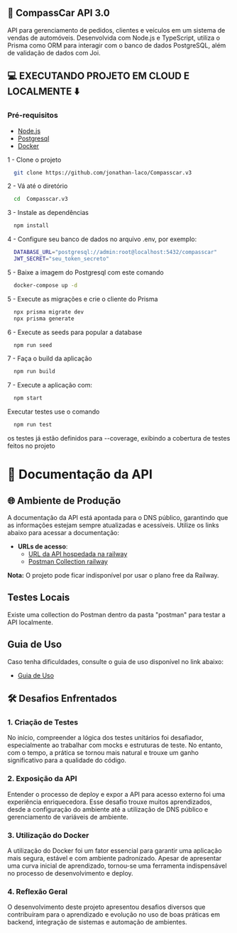 ## 🚗 CompassCar API 3.0

API para gerenciamento de pedidos, clientes e veículos em um sistema de vendas de automóveis. Desenvolvida com Node.js e TypeScript, utiliza o Prisma como ORM para interagir com o banco de dados PostgreSQL, além de validação de dados com Joi.

## 💻 EXECUTANDO PROJETO EM CLOUD E LOCALMENTE ⬇️

### Pré-requisitos

- [Node.js](https://nodejs.org/)
- [Postgresql](https://www.postgresql.org/)
- [Docker](https://www.docker.com/)

1 - Clone o projeto

```bash
  git clone https://github.com/jonathan-laco/Compasscar.v3
```

2 - Vá até o diretório

```bash
  cd  Compasscar.v3
```

3 - Instale as dependências

```bash
  npm install
```

4 - Configure seu banco de dados no arquivo .env, por exemplo:

```bash
  DATABASE_URL="postgresql://admin:root@localhost:5432/compasscar"
  JWT_SECRET="seu_token_secreto"
```

5 - Baixe a imagem do Postgresql com este comando

```bash
  docker-compose up -d
```

5 - Execute as migrações e crie o cliente do Prisma

```bash
  npx prisma migrate dev
  npx prisma generate
```

6 - Execute as seeds para popular a database

```bash
  npm run seed
```

7 - Faça o build da aplicação

```bash
  npm run build
```

7 - Execute a aplicação com:

```bash
  npm start
```

Executar testes use o comando

```bash
  npm run test
```

os testes já estão definidos para --coverage, exibindo a cobertura de testes feitos no projeto

# 🔢 Documentação da API

## 🌐 Ambiente de Produção

A documentação da API está apontada para o DNS público, garantindo que as informações estejam sempre atualizadas e acessíveis. Utilize os links abaixo para acessar a documentação:

- **URLs de acesso**:
  - [URL da API hospedada na railway](https://compasscarv3-production.up.railway.app/api-docs)
  - [Postman Collection railway](https://www.postman.com/jonathan0x539/workspace/compasscar-v3/collection/14156529-d51a5a9f-4688-4a37-aafe-6b49f2faeeeb?action=share&source=copy-link&creator=14156529)

**Nota:** O projeto pode ficar indisponível por usar o plano free da Railway.

## Testes Locais

Existe uma collection do Postman dentro da pasta "postman" para testar a API localmente.

## Guia de Uso

Caso tenha dificuldades, consulte o guia de uso disponível no link abaixo:

- [Guia de Uso](https://pepper-tuck-27a.notion.site/Compass-CAR-19be90d9b1278002844acf9ba174be2e?pvs=73)

## 🛠️ Desafios Enfrentados

### 1. Criação de Testes

No início, compreender a lógica dos testes unitários foi desafiador, especialmente ao trabalhar com mocks e estruturas de teste. No entanto, com o tempo, a prática se tornou mais natural e trouxe um ganho significativo para a qualidade do código.

### 2. Exposição da API

Entender o processo de deploy e expor a API para acesso externo foi uma experiência enriquecedora. Esse desafio trouxe muitos aprendizados, desde a configuração do ambiente até a utilização de DNS público e gerenciamento de variáveis de ambiente.

### 3. Utilização do Docker

A utilização do Docker foi um fator essencial para garantir uma aplicação mais segura, estável e com ambiente padronizado. Apesar de apresentar uma curva inicial de aprendizado, tornou-se uma ferramenta indispensável no processo de desenvolvimento e deploy.

### 4. Reflexão Geral

O desenvolvimento deste projeto apresentou desafios diversos que contribuíram para o aprendizado e evolução no uso de boas práticas em backend, integração de sistemas e automação de ambientes.
